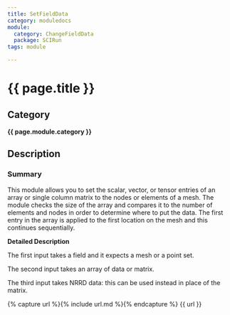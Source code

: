 ```yaml
---
title: SetFieldData
category: moduledocs
module:
  category: ChangeFieldData
  package: SCIRun
tags: module

---
```


# {{ page.title }}

## Category

**{{ page.module.category }}**

## Description

### Summary

This module allows you to set the scalar, vector, or tensor entries of an array or single column matrix to the nodes or elements of a mesh. The module checks the size of the array and compares it to the number of elements and nodes in order to determine where to put the data. The first entry in the array is applied to the first location on the mesh and this continues sequentially.

**Detailed Description**


The first input takes a field and it expects a mesh or a point set.

The second input takes an array of data or matrix.

The third input takes NRRD data: this can be used instead in place of the matrix.

{% capture url %}{% include url.md %}{% endcapture %}
{{ url }}
